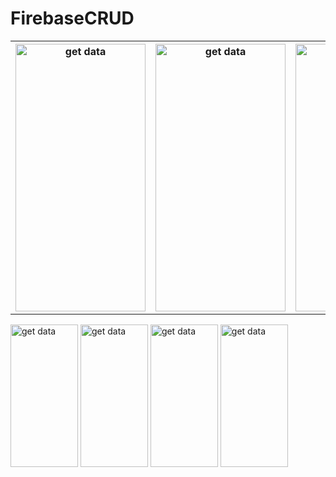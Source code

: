 # FirebaseCRUD
<table style="width:100%">
 <tr>
    <th><img src="https://user-images.githubusercontent.com/38391658/111061057-82a4d480-84cb-11eb-8741-948aaeb06688.png" alt="get data" width="208" height="428"> </th>
    <th><img src="https://user-images.githubusercontent.com/38391658/111061058-85072e80-84cb-11eb-9bc3-230c4a79cdd1.png" alt="get data" width="208" height="428"></th>
    <th><img src="https://user-images.githubusercontent.com/38391658/111061059-859fc500-84cb-11eb-84fa-50e4b338827c.png" alt="get data" width="208" height="428"></th>
  </tr>

</table>


<img src="https://user-images.githubusercontent.com/38391658/111061060-86385b80-84cb-11eb-906d-51539014d041.png" alt="get data" width="108" height="228">
<img src="https://user-images.githubusercontent.com/38391658/111061061-86d0f200-84cb-11eb-8c49-803b7022a940.png" alt="get data" width="108" height="228">
<img src="https://user-images.githubusercontent.com/38391658/111061062-87698880-84cb-11eb-9018-9828ec7915e4.png" alt="get data" width="108" height="228">
<img src="https://user-images.githubusercontent.com/38391658/111061064-88021f00-84cb-11eb-919c-11db2a7f389d.png" alt="get data" width="108" height="228">
 
